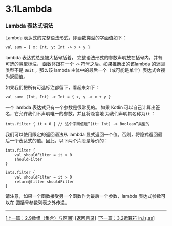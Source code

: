 # 3.1Lambda

### Lambda  表达式语法

Lambda 表达式的完整语法形式，即函数类型的字面值如下：

	val sum = { x: Int, y: Int -> x + y }

lambda 表达式总是被⼤括号括着， 完整语法形式的参数声明放在括号内，并有可选的类型标注， 函数体跟在一个 `->` 符号之后。如果推断出的该lambda 的返回类型不是 `Unit` ，那么该 lambda 主体中的最后一个（或可能是单个）表达式会视为返回值。

如果我们把所有可选标注都留下，看起来如下：

	val sum: (Int, Int) -> Int = { x, y -> x + y }

一个 lambda 表达式只有一个参数是很常见的。 如果 Kotlin 可以自己计算出签名，它允许我们不声明唯一的参数，并且将隐含地 为我们声明其名称为`it` ：

	ints.filter { it > 0 } // 这个字⾯值是“(it: Int) -> Boolean”类型的

我们可以使⽤限定的返回语法从 lambda 显式返回一个值。否则，将隐式返回最后⼀个表达式的值。因此，以下两个片段是等价的：

	ints.filter {
		val shouldFilter = it > 0
		shouldFilter
	}
	
	ints.filter {
		val shouldFilter = it > 0
		return@filter shouldFilter
	}

请注意，如果一个函数接受另一个函数作为最后一个参数，lambda 表达式参数可以在 圆括号参数列表之外传递。


---
[[上一篇：2.9数组（集合）与区间](https://sogrey.github.io/Kotlin-Notes/notes/2%E5%9F%BA%E6%9C%AC%E8%AF%AD%E6%B3%95/2.9%E6%95%B0%E7%BB%84%E4%B8%8E%E5%8C%BA%E9%97%B4)] [[返回目录](https://sogrey.github.io/Kotlin-Notes/)] [[下一篇：3.2运算符 in,is,as](https://sogrey.github.io/Kotlin-Notes/notes/3%E7%A8%8B%E5%BA%8F%E7%BB%93%E6%9E%84/3.2%E8%BF%90%E7%AE%97%E7%AC%A6%20in,is,as)]
